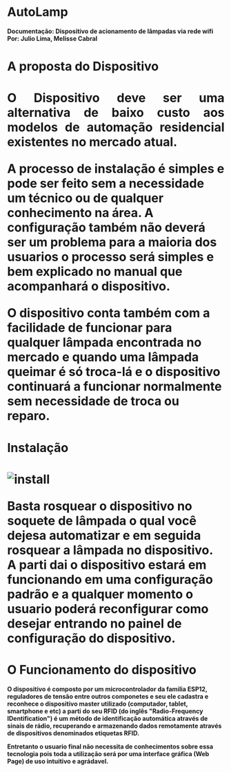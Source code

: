 # AutoLamp

<b>
Documentação: Dispositivo de acionamento de lâmpadas via rede wifi<br>
Por: Julio Lima, Melisse Cabral<br>

<h1>A proposta do Dispositivo<h1>

<p align="justify" >  O Dispositivo deve ser uma alternativa de baixo custo aos modelos de automação residencial existentes no
mercado atual.</p> 
<p> A processo de instalação é simples e pode ser feito sem a necessidade um técnico ou de qualquer conhecimento na área. A configuração também não deverá ser um problema para a maioria dos usuarios o processo será simples e bem explicado no manual que acompanhará o dispositivo.</p>
<p>O dispositivo conta também com a facilidade de funcionar para qualquer lâmpada encontrada no mercado e quando uma lâmpada queimar é só troca-lá e o dispositivo continuará a funcionar normalmente sem necessidade de troca ou reparo.</p>

<h1>Instalação <h1>

![install](https://cloud.githubusercontent.com/assets/9977351/23827523/561f2a5a-0694-11e7-893b-5e1f392cd5fc.png)

<p>Basta rosquear o dispositivo no soquete de lâmpada o qual você dejesa automatizar e em seguida rosquear a lâmpada no dispositivo. A parti dai o dispositivo estará em funcionando em uma configuração padrão e a qualquer momento o usuario poderá reconfigurar como desejar entrando no painel de configuração do dispositivo.</p>

<h1> O Funcionamento do dispositivo </h1>

<p>O dispositivo é composto por um microcontrolador da familia ESP12, reguladores de tensão entre outros componetes e seu ele cadastra e reconhece o dispositivo master utilizado (computador, tablet, smartphone e etc) a parti do seu RFID (do inglês "Radio-Frequency IDentification") é um método de identificação automática através de sinais de rádio, recuperando e armazenando dados remotamente através de dispositivos denominados etiquetas RFID.</p>

<p>Entretanto o usuario final não necessita de conhecimentos sobre essa tecnologia pois toda a utilização será por uma interface gráfica (Web Page) de uso intuitivo e agrádavel.</p>
